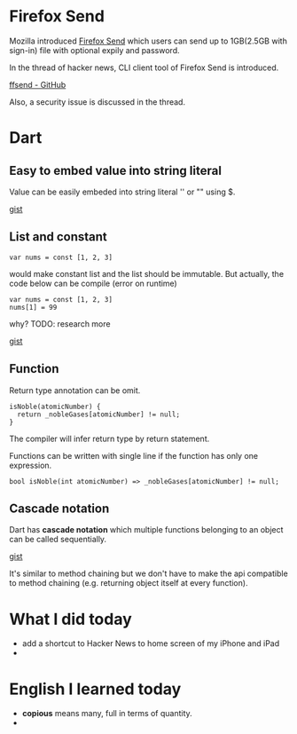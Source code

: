 # Firefox Send

Mozilla introduced [Firefox Send](https://send.firefox.com/) which users can send up to 1GB(2.5GB with sign-in) file with optional expily and password.

In the thread of hacker news, CLI client tool of Firefox Send is introduced. 

[ffsend - GitHub](https://github.com/timvisee/ffsend)

Also, a security issue is discussed in the thread.

# Dart

## Easy to embed value into string literal

Value can be easily embeded into string literal '' or "" using $.

[gist](https://gist.github.com/chooyan-eng/356b050bf05466497e08d576f1b20de9)

## List and constant

```
var nums = const [1, 2, 3]
```

would make constant list and the list should be immutable.
But actually, the code below can be compile (error on runtime)

```
var nums = const [1, 2, 3]
nums[1] = 99
```

why? TODO: research more

[gist](https://gist.github.com/chooyan-eng/509fb7d1edf055a8359160bc6e44b131)

## Function

Return type annotation can be omit.

```
isNoble(atomicNumber) {
  return _nobleGases[atomicNumber] != null;
}
```

The compiler will infer return type by return statement.

Functions can be written with single line if the function has only one expression.

```
bool isNoble(int atomicNumber) => _nobleGases[atomicNumber] != null;
```

## Cascade notation

Dart has __cascade notation__ which multiple functions belonging to an object can be called sequentially.

[gist](https://gist.github.com/chooyan-eng/831ddf062675e840d452fe6e2f94602a)

It's similar to method chaining but we don't have to make the api compatible to method chaining (e.g. returning object itself at every function).



# What I did today

- add a shortcut to Hacker News to home screen of my iPhone and iPad
- 

# English I learned today

- __copious__ means many, full in terms of quantity.
- 